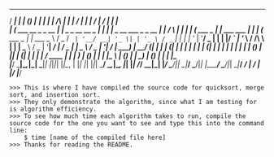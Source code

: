    _____                     _     _               _______ _                           _                _ _    _____            _                __    _____            _       
  / ____|                   | |   (_)             |__   __| |                         | |         /\   | | |  / ____|          | |              / _|  / ____|          | |      
 | (___   ___  __ _ _ __ ___| |__  _ _ __   __ _     | |  | |__  _ __ ___  _   _  __ _| |__      /  \  | | | | (___   ___  _ __| |_ ___    ___ | |_  | (___   ___  _ __| |_ ___ 
  \___ \ / _ \/ _` | '__/ __| '_ \| | '_ \ / _` |    | |  | '_ \| '__/ _ \| | | |/ _` | '_ \    / /\ \ | | |  \___ \ / _ \| '__| __/ __|  / _ \|  _|  \___ \ / _ \| '__| __/ __|
  ____) |  __/ (_| | | | (__| | | | | | | | (_| |    | |  | | | | | | (_) | |_| | (_| | | | |  / ____ \| | |  ____) | (_) | |  | |_\__ \ | (_) | |    ____) | (_) | |  | |_\__ \
 |_____/ \___|\__,_|_|  \___|_| |_|_|_| |_|\__, |    |_|  |_| |_|_|  \___/ \__,_|\__, |_| |_| /_/    \_\_|_| |_____/ \___/|_|   \__|___/  \___/|_|   |_____/ \___/|_|   \__|___/
                                            __/ |                                 __/ |                                                                                         
                                           |___/                                 |___/                                                                                          

	>>> This is where I have compiled the source code for quicksort, merge sort, and insertion sort.
	>>> They only demonstrate the algorithm, since what I am testing for is algorithm efficiency.
	>>> To see how much time each algorithm takes to run, compile the source code for the one you want to see and type this into the command line:
		$ time [name of the compiled file here]
	>>> Thanks for reading the README.

